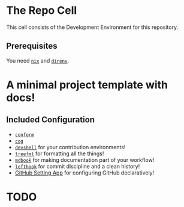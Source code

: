 <!--
SPDX-FileCopyrightText: 2025 Carson Henrich <carson03henrich@gmail.com>

SPDX-License-Identifier: AGPL-3.0-or-later
-->

# The Repo Cell

This cell consists of the Development Environment for this repository.

## Prerequisites

You need [`nix`](nix) and [`direnv`](direnv).

# A minimal project template with docs!

## Included Configuration

- [`conform`][conform]
- [`cog`][cog]
- [`devshell`][devshell] for your contribution environments!
- [`treefmt`][treefmt] for formatting all the things!
- [`mdbook`][mdbook] for making documentation part of your workflow!
- [`lefthook`][lefthook] for commit discipline and a clean history!
- [GitHub Setting App][settings] for configuring GitHub declaratively!

# TODO

[conform]: https://github.com/siderolabs/conform
[cog]: https://github.com/cocogitto/cocogitto
[nix]: https://nixos.org/
[direnv]: https://github.com/direnv/direnv
[devshell]: https://numtide.github.io/devshell/
[treefmt]: https://numtide.github.io/treefmt/
[mdbook]: https://rust-lang.github.io/mdBook/
[lefthook]: https://github.com/evilmartians/lefthook
[settings]: https://github.com/apps/settings
